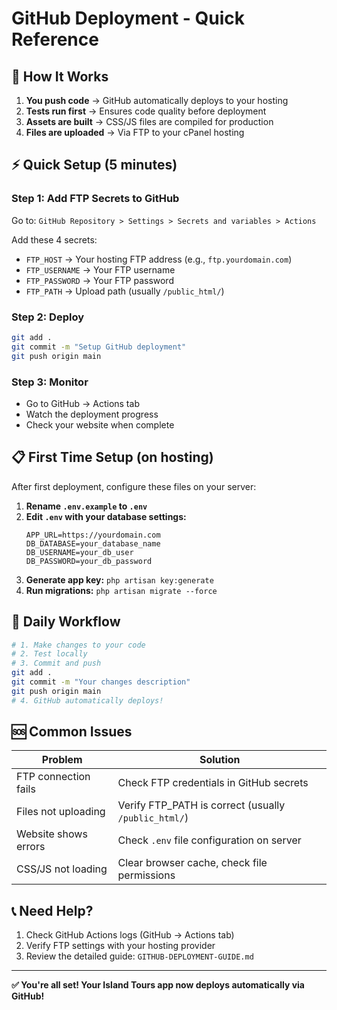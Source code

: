 # GitHub Deployment - Quick Reference

## 🚀 How It Works

1. **You push code** → GitHub automatically deploys to your hosting
2. **Tests run first** → Ensures code quality before deployment  
3. **Assets are built** → CSS/JS files are compiled for production
4. **Files are uploaded** → Via FTP to your cPanel hosting

## ⚡ Quick Setup (5 minutes)

### Step 1: Add FTP Secrets to GitHub
Go to: `GitHub Repository > Settings > Secrets and variables > Actions`

Add these 4 secrets:
- `FTP_HOST` → Your hosting FTP address (e.g., `ftp.yourdomain.com`)
- `FTP_USERNAME` → Your FTP username
- `FTP_PASSWORD` → Your FTP password  
- `FTP_PATH` → Upload path (usually `/public_html/`)

### Step 2: Deploy
```bash
git add .
git commit -m "Setup GitHub deployment"
git push origin main
```

### Step 3: Monitor
- Go to GitHub → Actions tab
- Watch the deployment progress
- Check your website when complete

## 📋 First Time Setup (on hosting)

After first deployment, configure these files on your server:

1. **Rename `.env.example` to `.env`**
2. **Edit `.env` with your database settings:**
   ```
   APP_URL=https://yourdomain.com
   DB_DATABASE=your_database_name
   DB_USERNAME=your_db_user
   DB_PASSWORD=your_db_password
   ```
3. **Generate app key:** `php artisan key:generate`
4. **Run migrations:** `php artisan migrate --force`

## 🔄 Daily Workflow

```bash
# 1. Make changes to your code
# 2. Test locally
# 3. Commit and push
git add .
git commit -m "Your changes description"
git push origin main
# 4. GitHub automatically deploys!
```

## 🆘 Common Issues

| Problem | Solution |
|---------|----------|
| FTP connection fails | Check FTP credentials in GitHub secrets |
| Files not uploading | Verify FTP_PATH is correct (usually `/public_html/`) |
| Website shows errors | Check `.env` file configuration on server |
| CSS/JS not loading | Clear browser cache, check file permissions |

## 📞 Need Help?

1. Check GitHub Actions logs (GitHub → Actions tab)
2. Verify FTP settings with your hosting provider
3. Review the detailed guide: `GITHUB-DEPLOYMENT-GUIDE.md`

---

**✅ You're all set! Your Island Tours app now deploys automatically via GitHub!**
